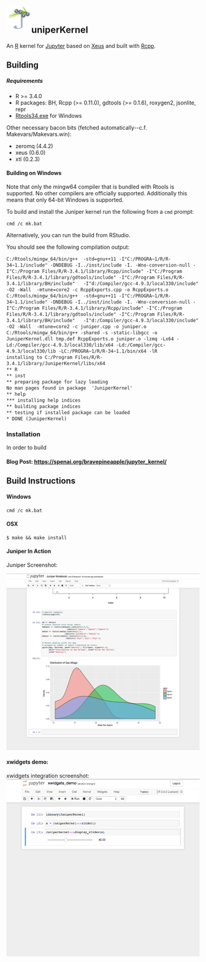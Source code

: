 # <img src="./extras/juniper_logo.png" width=65><sub>uniperKernel</sub>

An [R](https://cran.r-project.org/) kernel for [Jupyter](https://jupyter.org) based on [Xeus](https://github.com/QuantStack/xeus) and built with [Rcpp](http://www.rcpp.org/).

## Building

##### Requirements

- R >= 3.4.0 
- R packages: BH,  Rcpp (>= 0.11.0), gdtools (>= 0.1.6), roxygen2, jsonlite, repr
- [Rtools34.exe](https://cran.r-project.org/bin/windows/Rtools/) for Windows

Other necessary bacon bits (fetched automatically--c.f. Makevars/Makevars.win):

- zeromq (4.4.2)
- xeus (0.6.0)
- xtl (0.2.3)

#### Building on Windows

Note that only the mingw64 compiler that is bundled with Rtools is supported. No other compilers are officially supported. Additionally this means that only 64-bit Windows is supported.

To build and install the Juniper kernel run the following from a `cmd` prompt:

```
cmd /c mk.bat
```

Alternatively, you can run the build from RStudio. 

You should see the following compilation output:

```
C:/Rtools/mingw_64/bin/g++  -std=gnu++11 -I"C:/PROGRA~1/R/R-34~1.1/include" -DNDEBUG -I../inst/include -I. -Wno-conversion-null -I"C:/Program Files/R/R-3.4.1/library/Rcpp/include" -I"C:/Program Files/R/R-3.4.1/library/gdtools/include" -I"C:/Program Files/R/R-3.4.1/library/BH/include"   -I"d:/Compiler/gcc-4.9.3/local330/include"     -O2 -Wall  -mtune=core2 -c RcppExports.cpp -o RcppExports.o
C:/Rtools/mingw_64/bin/g++  -std=gnu++11 -I"C:/PROGRA~1/R/R-34~1.1/include" -DNDEBUG -I../inst/include -I. -Wno-conversion-null -I"C:/Program Files/R/R-3.4.1/library/Rcpp/include" -I"C:/Program Files/R/R-3.4.1/library/gdtools/include" -I"C:/Program Files/R/R-3.4.1/library/BH/include"   -I"d:/Compiler/gcc-4.9.3/local330/include"     -O2 -Wall  -mtune=core2 -c juniper.cpp -o juniper.o
C:/Rtools/mingw_64/bin/g++ -shared -s -static-libgcc -o JuniperKernel.dll tmp.def RcppExports.o juniper.o -lzmq -Lx64 -Ld:/Compiler/gcc-4.9.3/local330/lib/x64 -Ld:/Compiler/gcc-4.9.3/local330/lib -LC:/PROGRA~1/R/R-34~1.1/bin/x64 -lR
installing to C:/Program Files/R/R-3.4.1/library/JuniperKernel/libs/x64
** R
** inst
** preparing package for lazy loading
No man pages found in package  'JuniperKernel' 
** help
*** installing help indices
** building package indices
** testing if installed package can be loaded
* DONE (JuniperKernel)
```

### Installation

In order to build 


#### Blog Post: https://spenai.org/bravepineapple/jupyter_kernel/


## Build Instructions

#### Windows

```
cmd /c mk.bat
```

#### OSX

```
$ make && make install
```


#### Juniper In Action

Juniper Screenshot:

![](./extras/jnote.png)


#### xwidgets demo:

xwidgets integration screenshot:
![](./extras/xwidgets_demo.png)
